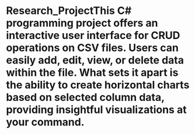 # Research_ProjectThis C# programming project offers an interactive user interface for CRUD operations on CSV files. Users can easily add, edit, view, or delete data within the file. What sets it apart is the ability to create horizontal charts based on selected column data, providing insightful visualizations at your command.
